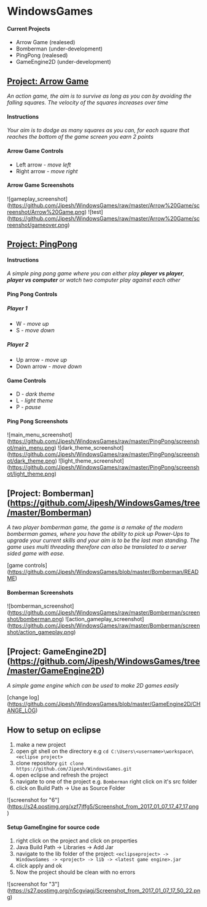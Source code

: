 # WindowsGames

#### Current Projects
- Arrow Game (realesed)
- Bomberman (under-development)
- PingPong (realesed)
- GameEngine2D (under-development)

## [Project: Arrow Game](https://github.com/Jipesh/WindowsGames/tree/master/Arrow%20Game)

_An action game, the aim is to survive as long as you can by avoiding the falling squares. The velocity of the squares increases over time_

#### Instructions
_Your aim is to dodge as many squares as you can, for each square that reaches the bottom of the game screen you earn 2 points_

#### Arrow Game Controls

- Left arrow - _move left_
- Right arrow - _move right_

#### Arrow Game Screenshots


![gameplay_screenshot] (https://github.com/Jipesh/WindowsGames/raw/master/Arrow%20Game/screenshot/Arrow%20Game.png) 
![test] (https://github.com/Jipesh/WindowsGames/raw/master/Arrow%20Game/screenshot/gameover.png)

## <a href="https://github.com/Jipesh/WindowsGames/tree/master/PingPong">Project: PingPong</a>

#### Instructions
_A simple ping pong game where you can either play **player vs player**, **player vs computer** or watch two computer play against each other_

#### Ping Pong Controls

##### Player 1

- W - <i>move up</i>
- S - <i>move down</i>

##### Player 2

- Up arrow - <i>move up</i>
- Down arrow - <i>move down</i>

#### Game Controls

- D - <i>dark theme</i>
- L - <i>light theme</i>
- P - <i>pause</i>

#### Ping Pong Screenshots


![main_menu_screenshot] (https://github.com/Jipesh/WindowsGames/raw/master/PingPong/screenshot/main_menu.png)
![dark_theme_screenshot] (https://github.com/Jipesh/WindowsGames/raw/master/PingPong/screenshot/dark_theme.png)
![light_theme_screenshot] (https://github.com/Jipesh/WindowsGames/raw/master/PingPong/screenshot/light_theme.png)

## [Project: Bomberman] (https://github.com/Jipesh/WindowsGames/tree/master/Bomberman)

_A two player bomberman game, the game is a remake of the modern bomberman games, where you have the ability to pick up Power-Ups to upgrade your current skills and your aim is to be the last man standing. The game uses multi threading therefore can also be translated to a server sided game with ease._

[game controls] (https://github.com/Jipesh/WindowsGames/blob/master/Bomberman/README)

#### Bomberman Screenshots

![bomberman_screenshot] (https://github.com/Jipesh/WindowsGames/raw/master/Bomberman/screenshot/bomberman.png)
![action_gameplay_screenshot] (https://github.com/Jipesh/WindowsGames/raw/master/Bomberman/screenshot/action_gameplay.png)

## [Project: GameEngine2D] (https://github.com/Jipesh/WindowsGames/tree/master/GameEngine2D)

_A simple game engine which can be used to make 2D games easily_

[change log] (https://github.com/Jipesh/WindowsGames/blob/master/GameEngine2D/CHANGE_LOG)

## How to setup on eclipse

1. make a new project
2. open git shell on the directory e.g `cd C:\Users\<username>\workspace\<eclipse project>`
3. clone repository `git clone https://github.com/Jipesh/WindowsGames.git`
4. open eclipse and refresh the project
5. navigate to one of the project e.g. `Bomberman` right click on it's src folder
6. click on Build Path -> Use as Source Folder

![screenshot for "6"] (https://s24.postimg.org/xzf7jffg5/Screenshot_from_2017_01_07_17_47_17.png)

#### Setup GameEngine for source code

1. right click on the project and click on properties
2. Java Build Path -> Libraries -> Add Jar
3. navigate to the lib folder of the project: `<eclipseproject> -> WindowsGames -> <project> -> lib -> <latest game engine>.jar`
4. click apply and ok
5. Now the project should be clean with no errors

![screenshot for "3"] (https://s27.postimg.org/n5cgviagj/Screenshot_from_2017_01_07_17_50_22.png)
